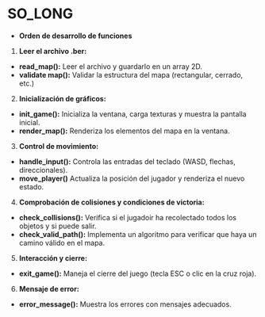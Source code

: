 # SO_LONG

* **Orden de desarrollo de funciones**

1. **Leer el archivo .ber:**
* **read_map():** Leer el archivo y guardarlo en un array 2D.
*  **validate map():** Validar la estructura del mapa (rectangular, cerrado, etc.)

2. **Inicialización de gráficos:**
* **init_game():** Inicializa la ventana, carga texturas y muestra la pantalla inicial.
* **render_map():** Renderiza los elementos del mapa en la ventana.

3. **Control de movimiento:**
* **handle_input():** Controla las entradas del teclado (WASD, flechas, direccionales).
* **move_player()** Actualiza la posición del jugador y renderiza el nuevo estado.

4. **Comprobación de colisiones y condiciones de victoria:**
* **check_collisions():** Verifica si el jugadoir ha recolectado todos los objetos y si puede salir.
* **check_valid_path():** Implementa un algoritmo para verificar que haya un camino válido en el mapa.

5. **Interacción y cierre:**
* **exit_game():** Maneja el cierre del juego (tecla ESC o clic en la cruz roja).

6. **Mensaje de error:**
* **error_message():** Muestra los errores con mensajes adecuados.
